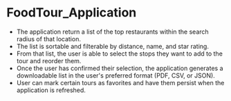 # FoodTour_Application

* The application  return a list of the top restaurants within the search radius of that location.
* The list is sortable and filterable by distance, name, and star rating.
* From that list, the user is able to select the stops they want to add to the tour and reorder them.
* Once the user has confirmed their selection, the application  generates a downloadable list in the user's preferred format (PDF, CSV, or JSON).
* User can mark certain tours as favorites and have them persist when the application is refreshed. 




